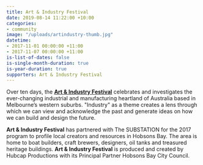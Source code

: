 ```yaml
---
title: Art & Industry Festival
date: 2019-08-14 11:22:00 +10:00
categories:
- community
image: "/uploads/artindustry-thumb.jpg"
datetime:
- 2017-11-01 00:00:00 +11:00
- 2017-11-07 00:00:00 +11:00
is-list-of-dates: false
is-single-month-duration: true
is-year-duration: true
supporters: Art & Industry Festival
---
```


Over ten days, the [**Art & Industry Festival**](http://artandindustryfestival.com.au) celebrates and investigates the ever-changing industrial and manufacturing heartland of Australia based in Melbourne’s western suburbs. "Industry" as a theme creates a lens through which we can view and acknowledge the past and generate ideas on how we can build and design the future.

**Art & Industry Festival** has partnered with The SUBSTATION for the 2017 program to profile local creators and resources in Hobsons Bay. The area is home to boat builders, craft brewers, designers, oil tanks and treasured heritage buildings. **Art & Industry Festival** is produced and created by Hubcap Productions with its Principal Partner Hobsons Bay City Council.